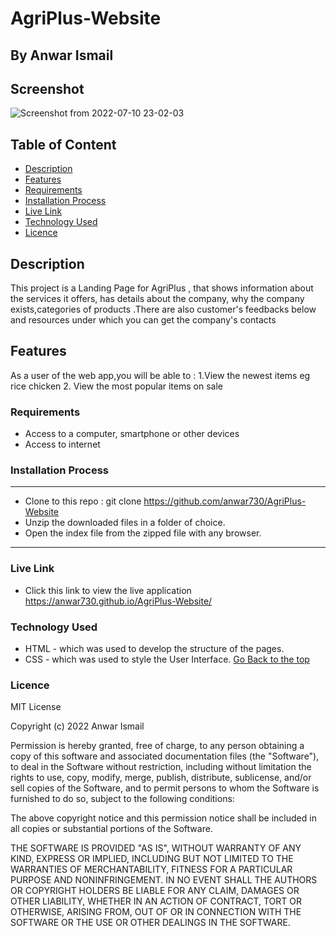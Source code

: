 # AgriPlus-Website
 ## By Anwar Ismail
## Screenshot
![Screenshot from 2022-07-10 23-02-03](https://user-images.githubusercontent.com/107399297/178160327-66c12a1b-90f9-4f8f-8bff-a3935eb276cc.png)


 ## Table of Content
 - [Description](#description)
 - [Features](#features)
 - [Requirements](#requirements)
 - [Installation Process](#installation-process)
 - [Live Link](#live-link)
 - [Technology Used](#technology-used)
 - [Licence](#licence)
 ## Description
 <p>This project is a Landing Page for AgriPlus , that shows information about the services it offers, has details about the company, why the company exists,categories of products .There are also customer's feedbacks below and  resources under which you can get the company's contacts</p>

## Features

As a user of the web app,you will be able to :
1.View the newest items eg rice chicken
2. View the most popular items on sale

 ###  Requirements
 * Access to  a computer, smartphone or other devices
 * Access to internet
 ### Installation Process
 ****
* Clone to this repo : git clone https://github.com/anwar730/AgriPlus-Website
* Unzip the downloaded files in a folder of choice.
* Open the index file from the zipped file with any browser.
 ****
### Live Link
- Click this link to view the live application  https://anwar730.github.io/AgriPlus-Website/
### Technology Used
* HTML - which was used to develop the structure of the pages.
* CSS - which was used to style the User Interface.
[Go Back to the top](#AgriPlus-Website)

### Licence

MIT License

Copyright (c) 2022 Anwar Ismail

Permission is hereby granted, free of charge, to any person obtaining a copy
of this software and associated documentation files (the "Software"), to deal
in the Software without restriction, including without limitation the rights
to use, copy, modify, merge, publish, distribute, sublicense, and/or sell
copies of the Software, and to permit persons to whom the Software is
furnished to do so, subject to the following conditions:

The above copyright notice and this permission notice shall be included in all
copies or substantial portions of the Software.

THE SOFTWARE IS PROVIDED "AS IS", WITHOUT WARRANTY OF ANY KIND, EXPRESS OR
IMPLIED, INCLUDING BUT NOT LIMITED TO THE WARRANTIES OF MERCHANTABILITY,
FITNESS FOR A PARTICULAR PURPOSE AND NONINFRINGEMENT. IN NO EVENT SHALL THE
AUTHORS OR COPYRIGHT HOLDERS BE LIABLE FOR ANY CLAIM, DAMAGES OR OTHER
LIABILITY, WHETHER IN AN ACTION OF CONTRACT, TORT OR OTHERWISE, ARISING FROM,
OUT OF OR IN CONNECTION WITH THE SOFTWARE OR THE USE OR OTHER DEALINGS IN THE
SOFTWARE.
